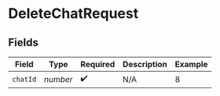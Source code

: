 # DeleteChatRequest


## Fields

| Field              | Type               | Required           | Description        | Example            |
| ------------------ | ------------------ | ------------------ | ------------------ | ------------------ |
| `chatId`           | *number*           | :heavy_check_mark: | N/A                | 8                  |